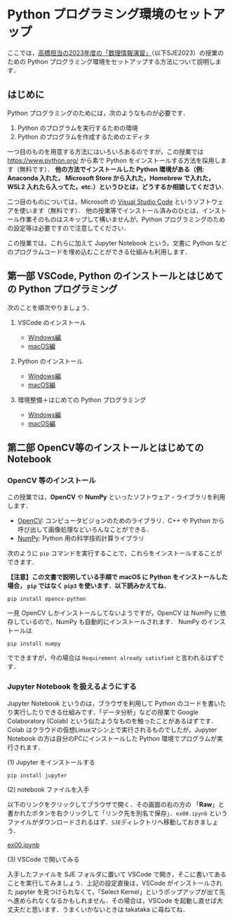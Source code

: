 # Python プログラミング環境のセットアップ



ここでは，[高橋担当の2023年度の「数理情報演習」](https://www-tlab.math.ryukoku.ac.jp/wiki/?SJE/2023)（以下SJE2023）の授業のための Python プログラミング環境をセットアップする方法について説明します．

## はじめに

Python プログラミングのためには，次のようなものが必要です．

1. Python のプログラムを実行するための環境
1. Python のプログラムを作成するためのエディタ

一つ目のものを用意する方法にはいろいろあるのですが，この授業では https://www.python.org/ から素で Python をインストールする方法を採用します（無料です）． **他の方法でインストールした Python 環境がある（例: Anaconda 入れた， Microsoft Store から入れた，Homebrew で入れた，WSL2 入れたら入ってた，etc.）というひとは，どうするか相談してください**．

二つ目のものについては，Microsoft の [Visual Studio Code](https://code.visualstudio.com/) というソフトウェアを使います（無料です）． 他の授業等でインストール済みのひとは，インストール作業そのものはスキップして構いませんが，Python プログラミングのための設定等は必要ですので注意してください．

この授業では，これらに加えて Jupyter Notebook という，文書に Python などのプログラムコードを埋め込むことができる仕組みも利用します．

## 第一部 VSCode, Python のインストールとはじめての Python プログラミング

次のことを順次やりましょう．

1. VSCode のインストール
    - [Windows編](InstallVSCode_win.md)
    - [macOS編](InstallVSCode_mac.md)

1. Python のインストール
    - [Windows編](InstallPython_win.md)
    - [macOS編](InstallPython_mac.md)

1. 環境整備＋はじめての Python プログラミング
    - [Windows編](mkdir_hoge_py_win.md)
    - [macOS編](mkdir_hoge_py_mac.md)

## 第二部 OpenCV等のインストールとはじめての Notebook

### OpenCV 等のインストール

この授業では，**OpenCV** や **NumPy** といったソフトウェア・ライブラリを利用します．

- [OpenCV](https://opencv.org/): コンピュータビジョンのためのライブラリ．C++ や Python から呼び出して画像処理などいろんなことができる．
- [NumPy](https://numpy.org/): Python 用の科学技術計算ライブラリ

次のように `pip` コマンドを実行することで，これらをインストールすることができます．

**【注意】この文書で説明している手順で macOS に Python をインストールした場合， `pip` ではなく `pip3` を使います．以下読みかえてね．**

```
pip install opencv-python
```

一見 OpenCV しかインストールしてないようですが，OpenCV は NumPy に依存しているので，NumPy も自動的にインストールされます．
NumPy のインストールは

```
pip install numpy
```

でできますが，今の場合は `Requirement already satisfied` と言われるはずです．

### Jupyter Notebook を扱えるようにする

Jupyter Notebook というのは，ブラウザを利用して Python のコードを書いたり実行したりできる仕組みです．「データ分析」などの授業で Google Colaboratory (Colab) という似たようなものを触ったことがあるはずです．Colab はクラウドの仮想Linuxマシン上で実行されるものでしたが，Jupyter Notebook の方は自分のPCにインストールした Python 環境でプログラムが実行されます．

(1) Jupyter をインストールする
```
pip install jupyter
```

(2) notebook ファイルを入手

以下のリンクをクリックしてブラウザで開く．その画面の右の方の 「**Raw**」と書かれたボタンを右クリックして「リンク先を別名で保存」．`ex00.ipynb` というファイルがダウンロードされるはず．`SJE`ディレクトリへ移動しておきましょう．

[ex00.ipynb](../ex00.ipynb)

(3) VSCode で開いてみる

入手したファイルを SJE フォルダに置いて VSCode で開き，そこに書いてあることを実行してみましょう．上記の設定直後は，VSCode がインストールされた jupyter を見つけられなくて，「Select Kernel」というポップアップが出て先へ進められなくなるかもしれません．その場合は，VSCode を起動し直せば大丈夫だと思います．うまくいかないときは takataka に尋ねてね．

